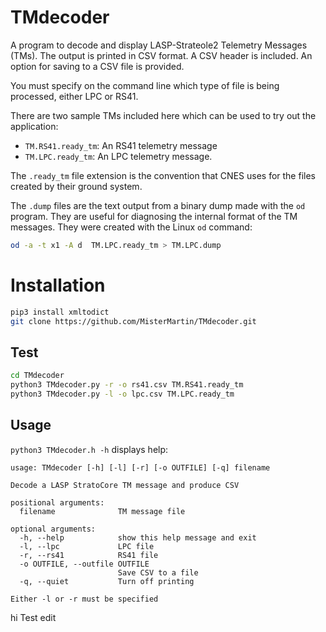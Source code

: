 # TMdecoder

A program to decode and display LASP-Strateole2 Telemetry Messages (TMs).
The output is printed in CSV format. A CSV header is included. An option
for saving to a CSV file is provided.

You must specify on the command line which type of file is
being processed, either LPC or RS41.

There are two sample TMs included here which can be used to try out the application:

- `TM.RS41.ready_tm`: An RS41 telemetry message
- `TM.LPC.ready_tm`: An LPC telemetry message.

The `.ready_tm` file extension is the convention that CNES uses for
the files created by their ground system.

The `.dump` files are the text output from a binary dump made
with the `od` program. They are useful for diagnosing the internal
format of the TM messages. They were created with the Linux `od` command:
```sh
od -a -t x1 -A d  TM.LPC.ready_tm > TM.LPC.dump
```

# Installation

```sh
pip3 install xmltodict
git clone https://github.com/MisterMartin/TMdecoder.git
```

## Test
```sh
cd TMdecoder
python3 TMdecoder.py -r -o rs41.csv TM.RS41.ready_tm
python3 TMdecoder.py -l -o lpc.csv TM.LPC.ready_tm
```

## Usage

```python3 TMdecoder.h -h``` displays help:

```text
usage: TMdecoder [-h] [-l] [-r] [-o OUTFILE] [-q] filename

Decode a LASP StratoCore TM message and produce CSV

positional arguments:
  filename              TM message file

optional arguments:
  -h, --help            show this help message and exit
  -l, --lpc             LPC file
  -r, --rs41            RS41 file
  -o OUTFILE, --outfile OUTFILE
                        Save CSV to a file
  -q, --quiet           Turn off printing

Either -l or -r must be specified
```
hi
Test edit